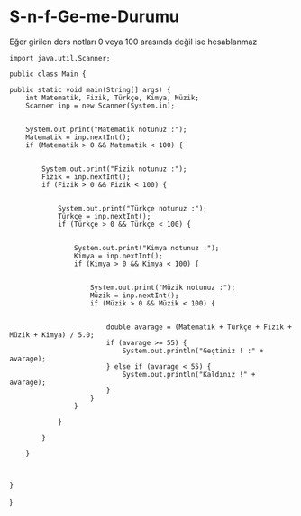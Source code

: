 # S-n-f-Ge-me-Durumu
Eğer girilen ders notları 0 veya 100 arasında değil ise hesablanmaz


    import java.util.Scanner;

    public class Main {

    public static void main(String[] args) {
        int Matematik, Fizik, Türkçe, Kimya, Müzik;
        Scanner inp = new Scanner(System.in);


        System.out.print("Matematik notunuz :");
        Matematik = inp.nextInt();
        if (Matematik > 0 && Matematik < 100) {


            System.out.print("Fizik notunuz :");
            Fizik = inp.nextInt();
            if (Fizik > 0 && Fizik < 100) {


                System.out.print("Türkçe notunuz :");
                Türkçe = inp.nextInt();
                if (Türkçe > 0 && Türkçe < 100) {


                    System.out.print("Kimya notunuz :");
                    Kimya = inp.nextInt();
                    if (Kimya > 0 && Kimya < 100) {


                        System.out.print("Müzik notunuz :");
                        Müzik = inp.nextInt();
                        if (Müzik > 0 && Müzik < 100) {


                            double avarage = (Matematik + Türkçe + Fizik + Müzik + Kimya) / 5.0;
                            if (avarage >= 55) {
                                System.out.println("Geçtiniz ! :" + avarage);
                            } else if (avarage < 55) {
                                System.out.println("Kaldınız !" + avarage);
                            }
                        }
                    }

                }

            }

        }
      


    }

}
